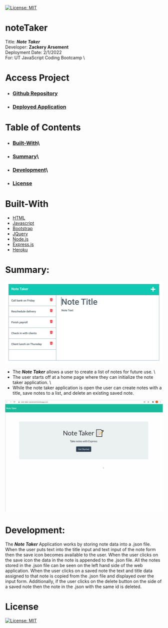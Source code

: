 [![License: MIT](https://img.shields.io/badge/License-MIT-yellow.svg)](https://opensource.org/licenses/MIT)

# noteTaker
Title: ***Note Taker*** \
Developer: **Zackery Arsement** \
Deployment Date:  2/1/2022 \
For:  UT JavaScript Coding Bootcamp \

# Access Project

- ### [Github Repository](https://github.com/ZackeryArsement/teamGenerator)
- ### [Deployed Application](https://note-taker-zarsement.herokuapp.com/)

# Table of Contents

- ### [Built-With](#built-with)\
- ### [Summary](#summary)\
- ### [Development](#development)\
- ### [License](#license)

# Built-With

* [HTML](https://html.com/)
* [Javascript](https://javascript.com/)
* [Bootstrap](https://getbootstrap.com/)
* [JQuery](https://jquery.com/)
* [Node.js](https://nodejs.org/en/)
* [Express.js](https://expressjs.com/)
* [Heroku](https://heroku.com/)

# Summary:

![Generated HTML](https://github.com/ZackeryArsement/noteTaker/blob/main/Assets/11-express-homework-demo-01.png)

* The ***Note Taker*** allows a user to create a list of notes for future use. \
* The user starts off at a home page where they can initialize the note taker application. \
* While the note taker application is open the user can create notes with a title, save notes to a list, and delete an existing saved note.

![Gif of Use](https://github.com/ZackeryArsement/noteTaker/blob/main/Assets/noteTaker.gif)

# Development:

The ***Note Taker*** Application works by storing note data into a .json file. When the user puts text into the title input and text input of the note form then the save icon becomes available to the user. When the user clicks on the save icon the data in the note is appended to the .json file. All the notes stored in the .json file can be seen on the left hand side of the web application. When the user clicks on a saved note the text and title data assigned to that note is copied from the .json file and displayed over the input form. Additionally, if the user clicks on the delete button on the side of a saved note then the note in the .json with the same id is deleted.

# License
[![License: MIT](https://img.shields.io/badge/License-MIT-yellow.svg)](https://opensource.org/licenses/MIT)
